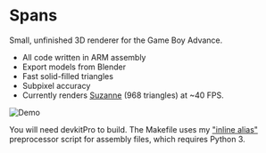 # Spans

Small, unfinished 3D renderer for the Game Boy Advance.

- All code written in ARM assembly
- Export models from Blender
- Fast solid-filled triangles
- Subpixel accuracy
- Currently renders [Suzanne](https://en.wikipedia.org/wiki/Blender_(software)#Suzanne,_the_%22monkey%22_mascot) (968 triangles) at ~40 FPS.

![Demo](https://user-images.githubusercontent.com/8228102/206881963-b94d7fb2-cb74-46b0-8c2a-9f7ef2abff3f.gif)

You will need devkitPro to build. The Makefile uses my ["inline alias"](https://github.com/vanjac/gas-inline-alias) preprocessor script for assembly files, which requires Python 3.
